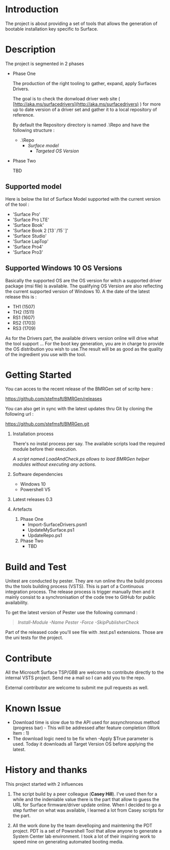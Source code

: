 # Introduction 
The project is about providing a set of tools that allows the generation of bootable installation key specific to Surface.

# Description
The project is segmented in 2 phases
- Phase One

  The production of the right tooling to gather, expand, apply Surfaces Drivers.
  
  The goal is to check the donwload driver web site ( [http://aka.ms/surfacedrivers](http://aka.ms/surfacedrivers) ) for more up to date version of a driver set and gather it to a local repository of reference.
  
  By default the Repository directory is named .\Repo and have the following structure :
    * .\Repo
      * *Surface model*
        * *Targeted OS Version*
- Phase Two
  
  TBD

## Supported model
Here is below the list of Surface Model supported with the current version of the tool :
+ 'Surface Pro'
+ 'Surface Pro LTE'
+ 'Surface Book'
+ 'Surface Book 2 [13¨/15¨]'
+ 'Surface Studio'
+ 'Surface LapTop'
+ 'Surface Pro4'
+ 'Surface Pro3'

## Supported Windows 10 OS Versions
Basically the supported OS are the OS version for witch a supported driver package (msi file) is available. The qualifying OS Version are also reflecting the current supported version of Windows 10. 
A the date of the latest release this is :
+ TH1 (1507)
+ TH2 (1511)
+ RS1 (1607)
+ RS2 (1703)
+ RS3 (1709)

As for the Drivers part, the available drivers version online will drive what the tool support ... For the boot key generation, you are in charge to provide the OS distribution you wish to use.The result will be as good as the quality of the ingredient you use with the tool.

# Getting Started
You can acces to the recent release of the BMRGen set of scritp here :

https://github.com/stefmsft/BMRGen/releases

You can also get in sync with the latest updates thru Git by cloning the following url :

https://github.com/stefmsft/BMRGen.git

1.	Installation process

    There's no instal process per say. The available scripts load the required module before their execution.
    
    *A script named LoadAndCheck.ps allows to load BMRGen helper modules without executing any actions.*

2.	Software dependencies

    * Windows 10
    * Powershell V5

3.	Latest releases
    0.3

4.	Artefacts
    1. Phase One
        - Import-SurfaceDrivers.psm1
        - UpdateMySurface.ps1
        - UpdateRepo.ps1
    2. Phase Two
        - TBD

# Build and Test
Unitest are conducted by pester. They are run online thru the build process thu the tools building process (VSTS). This is part of a Continuous integration process. The release process is trigger manually then and it mainly consist to a synchronisation of the code tree to GitHub for public availability.

To get the latest version of Pester use the following command :

>*Install-Module -Name Pester -Force -SkipPublisherCheck*

Part of the released code you'll see file with .test.ps1 extensions. Those are the uni tests for the project.

# Contribute
All the Microsoft Surface TSP/GBB are welcome to contribute directly to the internal VSTS project. Send me a mail so I can add you to the repo.

External contributor are welcome to submit me pull requests as well. 

# Known Issue

- Download time is slow due to the API used for assynchronous method (progress bar) - This will be addressed after feature completion (Work Item : 1)
- The download logic need to be fix when -Apply $True parameter is used. Today it downloads all Target Version OS before applying the latest.

# History and thanks
This project started with 2 influences

1. The script build by a peer colleague (__Casey Hill__). I've used then for a while and the indeniable value there is the part that allow to guess the URL for Surface firmware/driver update online. When I decided to go a step further on what was available, I learned a lot from Casey scripts for the part.

2. All the work done by the team develloping and maintening the PDT project. PDT is a set of Powsrshell Tool that allow anyone to generate a System Center lab environment. I took a lot of their inspiring work to speed mine on generating automated booting media. 